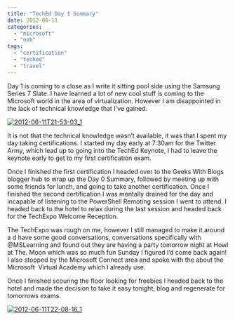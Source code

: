 ```yaml
---
title: "TechEd Day 1 Summary"
date: 2012-06-11
categories: 
  - "microsoft"
  - "oob"
tags: 
  - "certification"
  - "teched"
  - "travel"
---
```


Day 1 is coming to a close as I write it sitting pool side using the Samsung Series 7 Slate. I have learned a lot of new cool stuff is coming to the Microsoft world in the area of virtualization. However I am disappointed in the lack of technical knowledge that I've gained.

[![](/assets/images/posts/2012-06-11T21-53-03_1-1024x768.jpg "2012-06-11T21-53-03_1")](http://mattblogsit.com/wp-content/uploads/2012/11/2012-06-11T21-53-03_1.jpg)

It is not that the technical knowledge wasn’t available, it was that I spent my day taking certifications. I started my day early at 7:30am for the Twitter Army, which lead up to going into the TechEd Keynote, I had to leave the keynote early to get to my first certification exam.

<!--more-->Once I finished the first certification I headed over to the Geeks With Blogs blogger hub to wrap up the Day 0 Summary, followed by meeting up with some friends for lunch, and going to take another certification. Once I finished the second certification I was mentally drained for the day and incapable of listening to the PowerShell Remoting session I went to attend. I headed back to the hotel to relax during the last session and headed back for the TechExpo Welcome Reception.

The TechExpo was rough on me, however I still managed to make it around a d have some good conversations, conversations specifically with @MSLearning and found out they are having a party tomorrow night at Howl at The. Moon which was so much fun Sunday I figured I’d come back again! I also stopped by the Microsoft Connect area and spoke with the about the Microsoft  Virtual Academy which I already use.

Once I finished scouring the floor looking for freebies I headed back to the hotel and made the decision to take it easy tonight, blog and regenerate for tomorrows exams.

[![](/assets/images/posts/2012-06-11T22-08-16_1-1024x768.jpg "2012-06-11T22-08-16_1")](http://mattblogsit.com/wp-content/uploads/2012/11/2012-06-11T22-08-16_1.jpg)
